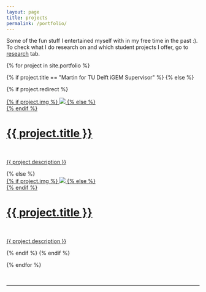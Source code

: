 ```yaml
---
layout: page
title: projects
permalink: /portfolio/
---
```

<!--
{% assign shuffled_portfolio = site.portfolio | shift | sample: 7 %}
-->
Some of the fun stuff I entertained myself with in my free time in the past :). To check what I do research on and which student projects I offer, go to <a href="{{ site.baseurl }}/research/" target="_blank">research</a> tab.

{% for project in site.portfolio %}

{% if project.title == "Martin for TU Delft iGEM Supervisor" %}
{% else %}

{% if project.redirect %}
<div class="project">
    <div class="thumbnail">
        <a href="{{ project.redirect }}" target="_blank">
        {% if project.img %}
        <img class="thumbnail" src="{{ project.img }}"/>
        {% else %}
        <div class="thumbnail blankbox"></div>
        {% endif %}
        <span>
            <h1>{{ project.title }}</h1>
            <br/>
            <p>{{ project.description }}</p>
        </span>
        </a>
    </div>
</div>
{% else %}

<div class="project ">
    <div class="thumbnail">
        <a href="{{ site.baseurl }}{{ project.url }}">
        {% if project.img %}
        <img class="thumbnail" src="{{ project.img }}"/>
        {% else %}
        <div class="thumbnail blankbox"></div>
        {% endif %}
        <span>
            <h1>{{ project.title }}</h1>
            <br/>
            <p>{{ project.description }}</p>
        </span>
        </a>
    </div>
</div>

{% endif %}
{% endif %}

{% endfor %}

<br/>
<hr/>
<br/>
